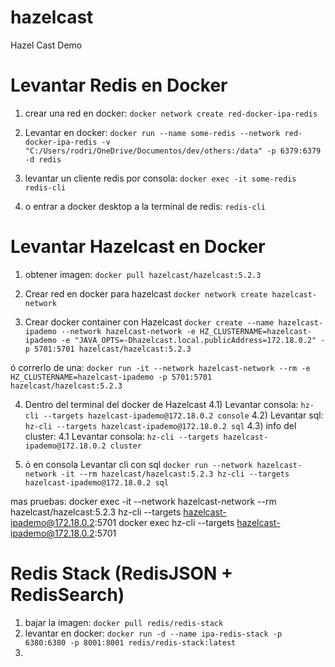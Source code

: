 # hazelcast
Hazel Cast Demo

# Levantar Redis en Docker
1. crear una red en docker:
	`docker network create red-docker-ipa-redis`

2. Levantar en docker:
	`docker run --name some-redis --network red-docker-ipa-redis -v "C:/Users/rodri/OneDrive/Documentos/dev/others:/data" -p 6379:6379 -d redis`

4. levantar un cliente redis por consola:
	`docker exec -it some-redis redis-cli`	
5. o entrar a docker desktop a la terminal de redis:
	`redis-cli`

# Levantar Hazelcast en Docker
1.	obtener imagen: 
	`docker pull hazelcast/hazelcast:5.2.3`
2.	Crear red en docker para hazelcast
	`docker network create hazelcast-network`

3.	Crear docker container con Hazelcast
	`docker create --name hazelcast-ipademo --network hazelcast-network -e HZ_CLUSTERNAME=hazelcast-ipademo -e "JAVA_OPTS=-Dhazelcast.local.publicAddress=172.18.0.2" -p 5701:5701 hazelcast/hazelcast:5.2.3`

ó correrlo de una: 
	`docker run -it --network hazelcast-network --rm -e HZ_CLUSTERNAME=hazelcast-ipademo -p 5701:5701 hazelcast/hazelcast:5.2.3`


4. Dentro del terminal del docker de Hazelcast
4.1) Levantar consola: `hz-cli --targets hazelcast-ipademo@172.18.0.2 console`
4.2) Levantar sql: `hz-cli --targets hazelcast-ipademo@172.18.0.2 sql`
4.3) info del cluster: 4.1 Levantar consola: `hz-cli --targets hazelcast-ipademo@172.18.0.2 cluster`

4.	ó en consola Levantar cli con sql
	`docker run --network hazelcast-network -it --rm hazelcast/hazelcast:5.2.3 hz-cli --targets hazelcast-ipademo@172.18.0.2 sql`

mas pruebas: 
	docker exec -it --network hazelcast-network --rm hazelcast/hazelcast:5.2.3 hz-cli --targets hazelcast-ipademo@172.18.0.2:5701
	docker exec hz-cli --targets hazelcast-ipademo@172.18.0.2:5701

# Redis Stack (RedisJSON + RedisSearch)
1. bajar la imagen: `docker pull redis/redis-stack`
2. levantar en docker: 
`docker run -d --name ipa-redis-stack -p 6380:6380 -p 8001:8001 redis/redis-stack:latest`
3. 